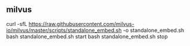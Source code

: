 
## milvus
curl -sfL https://raw.githubusercontent.com/milvus-io/milvus/master/scripts/standalone_embed.sh -o standalone_embed.sh
bash standalone_embed.sh start
bash standalone_embed.sh stop